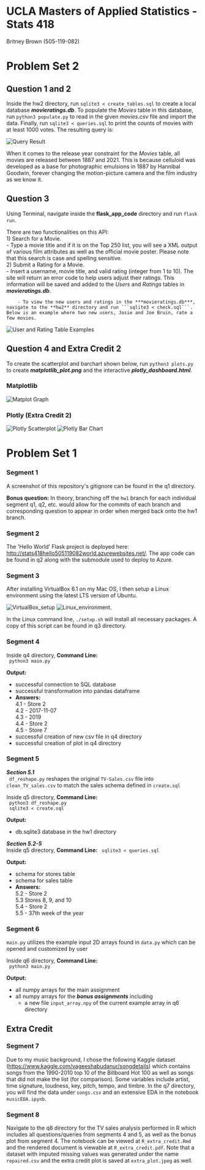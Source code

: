 # UCLA Masters of Applied Statistics - Stats 418

Britney Brown (505-119-082)

# Problem Set 2

## Question 1 and 2

Inside the hw2 directory, run ```sqlite3 < create_tables.sql``` to create a local database ***movieratings.db***. To populate the *Movies* table in this database, run ```python3 populate.py``` to read in the given *movies.csv* file and import the data. Finally, run ```sqlite3 < queries.sql``` to print the counts of movies with at least 1000 votes. The resulting query is:  

![](hw2/screenshots/query_result.png?raw=true "Query Result")

When it comes to the release year constraint for the *Movies* table, all movies are released between 1887 and 2021. This is because celluloid was developed as a base for photographic emulsions in 1887 by Hannibal Goodwin, forever changing the motion-picture camera and the film industry as we know it. 

## Question 3

Using Terminal, navigate inside the **flask_app_code** directory and run  ```flask run```. 

There are two functionalities on this API:  
	1) Search for a Movie.   
		- Type a movie title and if it is on the Top 250 list, you will see a XML output of various film attributes as well as the official movie poster. Please note that this search is case and spelling sensitive.   
	2) Submit a Rating for a Movie.  
		- Insert a username, movie title, and valid rating (integer from 1 to 10). The site will return an error code to help users adjust their ratings. This information will be saved and added to the *Users* and *Ratings* tables in ***movieratings.db***.     
		
		- To view the new users and ratings in the ***movieratings.db***, navigate to the **hw2** directory and run ```sqlite3 < check.sql```. Below is an example where two new users, Josie and Joe Bruin, rate a few movies.  

![](hw2/screenshots/question3_ex_tables.png?raw=true "User and Rating Table Examples")


## Question 4 and Extra Credit 2

To create the scatterplot and barchart shown below, run ```python3 plots.py``` to create ***matplotlib_plot.png*** and the interactive ***plotly_dashboard.html***. 

### Matplotlib 
![](hw2/matplotlib_plot.png?raw=true "Matplot Graph")

### Plotly (Extra Credit 2)
![](hw2/screenshots/scatterplot.png?raw=true "Plotly Scatterplot")
![](hw2/screenshots/barchart.png?raw=true "Plotly Bar Chart")

# Problem Set 1

### Segment 1

A screenshot of this repository's gitignore can be found in the q1 directory. 

**Bonus question:** In theory, branching off the ```hw1``` branch for each individual segment q1, q2, etc. would allow for the commits of each branch and corresponding question to appear in order when merged back onto the hw1 branch.  

### Segment 2

The 'Hello World' Flask project is deployed here: http://stats418hello505119082world.azurewebsites.net/. The app code can be found in q2 along with the submodule used to deploy to Azure. 

### Segment 3

After installing VirtualBox 6.1 on my Mac OS, I then setup a Linux environment using the latest LTS version of Ubuntu. 

![](hw1/q3/VirtualBox_screenshot.png?raw=true "VirtualBox_setup")
![](hw1/q3/screenshot.png?raw=true "Linux_environment"). 

In the Linux command line, ```./setup.sh``` will install all necessary packages. A copy of this script can be found in q3 directory. 

### Segment 4

Inside q4 directory, **Command Line:**  
``` python3 main.py```

**Output:**
- successful connection to SQL database  
- successful transformation into pandas dataframe  
- **Answers:**  
4.1 - Store 2  
4.2 - 2017-11-07  
4.3 - 2019  
4.4 - Store 2  
4.5 - Store 7   
- successful creation of new csv file in q4 directory
- successful creation of plot in q4 directory

### Segment 5

***Section 5.1***  
``` df_reshape.py``` reshapes the original ```TV-Sales.csv``` file  into ``` clean_TV_sales.csv``` to match the sales schema defined in ```create.sql```

Inside q5 directory, **Command Line:**  
``` python3 df_reshape.py```  
``` sqlite3 < create.sql```

**Output:**
- db.sqlite3 database in the hw1 directory

***Section 5.2-5***  
Inside q5 directory, **Command Line:**
``` sqlite3 < queries.sql```

**Output:**
- schema for stores table
- schema for sales table
- **Answers:**  
5.2 - Store 2   
5.3 Stores 8, 9, and 10   
5.4 -  Store 2  
5.5 - 37th week of the year   

### Segment 6  

```main.py``` utilizes the example input 2D arrays found in ```data.py``` which can be opened and customized by user

Inside q6 directory, **Command Line:**  
``` python3 main.py```

**Output:**  
- all numpy arrays for the main assignment
- all numpy arrays for the ***bonus assignments*** including
  - a new file ```input_array.npy``` of the current example array in q6 directory

## Extra Credit

### Segment 7

Due to my music background, I chose the following Kaggle dataset (https://www.kaggle.com/vageeshabudanur/songdetails) which contains songs from the 1990-2010 top 10 of the Billboard Hot 100 as well as songs that did not make the list (for comparison). Some variables include artist, time signature, loudness, key, pitch, tempo, and timbre. In the q7 directory, you will find the data under ```songs.csv``` and an extensive EDA in the notebook ```musicEDA.ipynb```.

### Segment 8

Navigate to the q8 directory for the TV sales analysis performed in R which includes all questions/queries from segments 4 and 5, as well as the bonus plot from segment 4. The notebook can be viewed at ```R_extra_credit.Rmd``` and the rendered document is viewable at ```R_extra_credit.pdf```. Note that a dataset with imputed missing values was generated under the name ```repaired.csv``` and the extra credit plot is saved at ```extra_plot.jpeg``` as well.
